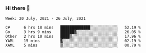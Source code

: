 ### Hi there 👋

<!--START_SECTION:waka-->
```text
Week: 20 July, 2021 - 26 July, 2021

C#      6 hrs 18 mins   █████████████░░░░░░░░░░░░   52.19 % 
Go      3 hrs 9 mins    ██████▓░░░░░░░░░░░░░░░░░░   26.05 % 
Other   2 hrs 10 mins   ████▒░░░░░░░░░░░░░░░░░░░░   17.96 % 
YAML    15 mins         ▓░░░░░░░░░░░░░░░░░░░░░░░░   02.19 % 
XAML    5 mins          ▒░░░░░░░░░░░░░░░░░░░░░░░░   00.79 % 
```
<!--END_SECTION:waka-->
